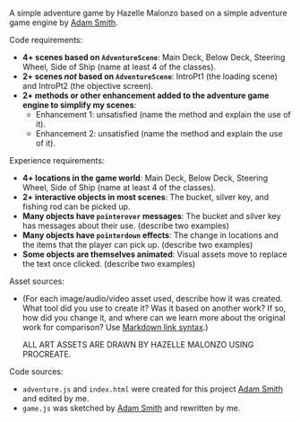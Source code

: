 A simple adventure game by Hazelle Malonzo based on a simple adventure game engine by [Adam Smith](https://github.com/rndmcnlly).

Code requirements:
- **4+ scenes based on `AdventureScene`**: Main Deck, Below Deck, Steering Wheel, Side of Ship (name at least 4 of the classes).
- **2+ scenes *not* based on `AdventureScene`**: IntroPt1 (the loading scene) and IntroPt2 (the objective screen).
- **2+ methods or other enhancement added to the adventure game engine to simplify my scenes**:
    - Enhancement 1: unsatisfied (name the method and explain the use of it).
    - Enhancement 2: unsatisfied (name the method and explain the use of it).

Experience requirements:
- **4+ locations in the game world**: Main Deck, Below Deck, Steering Wheel, Side of Ship (name at least 4 of the classes).
- **2+ interactive objects in most scenes**: The bucket, silver key, and fishing rod can be picked up.  
- **Many objects have `pointerover` messages**: The bucket and silver key has messages about their use. (describe two examples)
- **Many objects have `pointerdown` effects**: The change in locations and the items that the player can pick up. (describe two examples)
- **Some objects are themselves animated**: Visual assets move to replace the text once clicked. (describe two examples)

Asset sources:
- (For each image/audio/video asset used, describe how it was created. What tool did you use to create it? Was it based on another work? If so, how did you change it, and where can we learn more about the original work for comparison? Use [Markdown link syntax](https://docs.github.com/en/get-started/writing-on-github/getting-started-with-writing-and-formatting-on-github/basic-writing-and-formatting-syntax#links).)

    ALL ART ASSETS ARE DRAWN BY HAZELLE MALONZO USING PROCREATE.


Code sources:
- `adventure.js` and `index.html` were created for this project [Adam Smith](https://github.com/rndmcnlly) and edited by me.
- `game.js` was sketched by [Adam Smith](https://github.com/rndmcnlly) and rewritten by me.